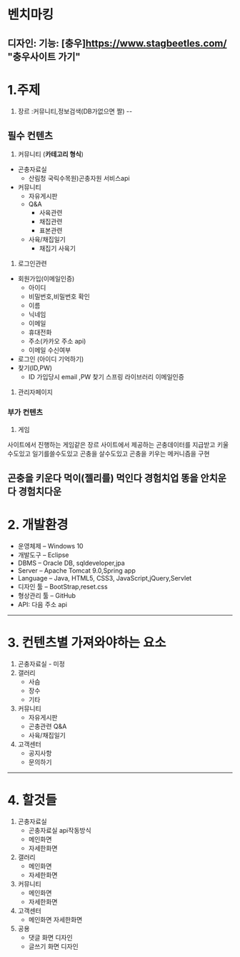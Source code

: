 # 벤치마킹
디자인: 
기능: [충우]https://www.stagbeetles.com/ "충우사이트 가기"
--
# 1.주제
1. 장르 :커뮤니티,정보검색(DB가없으면 짤)
--
## 필수 컨텐츠
1. 커뮤니티 (__카테고리 형식__) 
- 곤충자료실
  - 산림청 국릭수목원)곤충자원 서비스api
- 커뮤니티
  - 자유게시판
  - Q&A
    - 사육관련
    - 채집관련
    - 표본관련
  - 사육/채집일기
    - 채집기 사육기


1. 로그인관련
- 회원가입(이메일인증)
  - 아이디
  - 비밀번호,비밀번호 확인
  - 이름
  - 닉네임
  - 이메일
  - 휴대전화
  - 주소(카카오 주소 api)
  - 이메일 수신여부
- 로그인 (아이디 기억하기)
- 찾기(ID,PW)
  - ID 가입당시 email ,PW 찾기 스프링 라이브러리 이메일인증 
  
1. 관리자페이지
 
### 부가 컨텐츠
1. 게임

사이트에서 진행하는 게임같은 장르
사이트에서 제공하는 곤충데이터를 지급받고 키울수도있고 일기를쓸수도있고 곤충을 살수도있고
곤충을 키우는 메커니즘을 구현

 곤충을 키운다
먹이(젤리를) 먹인다 경험치업
똥을 안치운다 경험치다운
--
# 2. 개발환경
- 운영체제 – Windows 10
- 개발도구 – Eclipse
- DBMS – Oracle DB, sqldeveloper,jpa
- Server – Apache Tomcat 9.0,Spring app
- Language – Java, HTML5, CSS3, JavaScript,jQuery,Servlet
- 디자인 툴 – BootStrap,reset.css
- 형상관리 툴 – GitHub
- API: 다음 주소 api
---
# 3. 컨텐츠별 가져와야하는 요소
1. 곤충자료실 - 미정
2. 갤러리
   - 사슴
   - 장수
   - 기타
3. 커뮤니티
   - 자유게시판
   - 곤충관련 Q&A
   - 사육/채집일기
4. 고객센터
   - 공지사항
   - 문의하기
---
# 4. 할것들
1. 곤충자료실
   - 곤충자료실 api작동방식
   - 메인화면
   - 자세한화면
2. 갤러리
   - 메인화면
   - 자세한화면
3. 커뮤니티
   - 메인화면
   - 자세한화면
4. 고객센터
   - 메인화면 자세한화면
5. 공용
   - 댓글 화면 디자인
   - 글쓰기 화면 디자인
